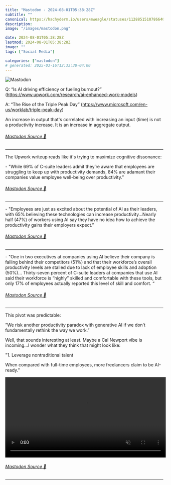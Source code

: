 ```yaml
---
title: "Mastodon - 2024-08-01T05:38:28Z"
subtitle: ""
canonical: https://hachyderm.io/users/mweagle/statuses/112885151078664003
description:
image: "/images/mastodon.png"

date: 2024-08-01T05:38:28Z
lastmod: 2024-08-01T05:38:28Z
image: ""
tags: ["Social Media"]

categories: ["mastodon"]
# generated: 2025-03-16T12:33:30-04:00
---
```

![Mastodon](/images/mastodon.png)

<p>Q: “Is AI driving efficiency or fueling burnout?” (<a href="https://www.upwork.com/research/ai-enhanced-work-models" target="_blank" rel="nofollow noopener noreferrer" translate="no"><span class="invisible">https://www.</span><span class="ellipsis">upwork.com/research/ai-enhance</span><span class="invisible">d-work-models</span></a>)</p><p>A: “The Rise of the Triple Peak Day” (<a href="https://www.microsoft.com/en-us/worklab/triple-peak-day" target="_blank" rel="nofollow noopener noreferrer" translate="no"><span class="invisible">https://www.</span><span class="ellipsis">microsoft.com/en-us/worklab/tr</span><span class="invisible">iple-peak-day</span></a>)</p><p>An increase in output that&#39;s correlated with increasing an input (time) is not a productivity increase. It is an increase in aggregate output.</p>


###### [Mastodon Source 🐘](https://hachyderm.io/@mweagle/112885151078664003)

___

<p>The Upwork writeup reads like it&#39;s trying to maximize cognitive dissonance:</p><p>- &quot;While 69% of C-suite leaders admit they’re aware that employees are struggling to keep up with productivity demands, 84% are adamant their companies value employee well-being over productivity.”</p>


###### [Mastodon Source 🐘](https://hachyderm.io/@mweagle/112885166232481421)

___

<p>- &quot;Employees are just as excited about the potential of AI as their leaders, with 65% believing these technologies can increase productivity…Nearly half (47%) of workers using AI say they have no idea how to achieve the productivity gains their employers expect.”</p>


###### [Mastodon Source 🐘](https://hachyderm.io/@mweagle/112885166831822194)

___

<p>- &quot;One in two executives at companies using AI believe their company is falling behind their competitors (51%) and that their workforce’s overall productivity levels are stalled due to lack of employee skills and adoption (50%)... Thirty-seven percent of C-suite leaders at companies that use AI said their workforce is “highly” skilled and comfortable with these tools, but only 17% of employees actually reported this level of skill and comfort. “</p>


###### [Mastodon Source 🐘](https://hachyderm.io/@mweagle/112885171112982674)

___

<p>This pivot was predictable: </p><p>”We risk another productivity paradox with generative AI if we don’t fundamentally rethink the way we work.”</p><p>Well, that sounds interesting at least. Maybe a Cal Newport vibe is incoming…I wonder what they think that might look like:</p><p>&quot;1. Leverage nontraditional talent</p><p>When compared with full-time employees, more freelancers claim to be AI-ready.”</p>

<video controls autoplay muted loop width="512"><source src="7a2459a68a0f1e93.mp4" type="video/mp4" /></video>

###### [Mastodon Source 🐘](https://hachyderm.io/@mweagle/112885193033141874)

___
